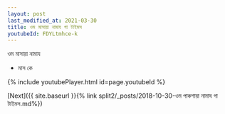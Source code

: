 ```yaml
---
layout: post
last_modified_at: 2021-03-30
title: ওম মাসায়া নামায গা টাইমস
youtubeId: FDYLtmhce-k
---
```

 
 
 ওম মাসায়া নামায  
 
 -  মাস কে 
 
  
 
  
 
 
 
 
 
 


{% include youtubePlayer.html id=page.youtubeId %}
 
[Next]({{ site.baseurl }}{% link  split2/_posts/2018-10-30-ওম পাকশায়া নামায গা টাইমস.md%})
 

